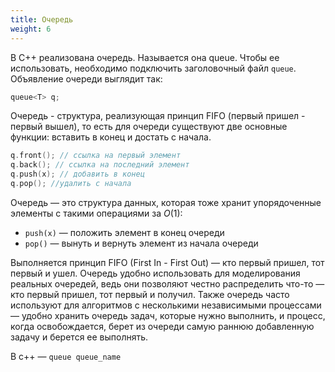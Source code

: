 ```yaml
---
title: Очередь
weight: 6
---
```


В C++ реализована очередь. Называется она queue. Чтобы ее использовать,
необходимо подключить заголовочный файл `queue`. Объявление очереди
выглядит так:

``` C++
queue<T> q;
```

Очередь - структура, реализующая принцип FIFO (первый пришел - первый
вышел), то есть для очереди существуют две основные функции: вставить
в конец и достать с начала.

``` C++
q.front(); // ссылка на первый элемент
q.back(); // ссылка на последний элемент
q.push(x); // добавить в конец
q.pop(); //удалить с начала
```

Очередь — это структура данных, которая тоже хранит упорядоченные
элементы с такими операциями за $O(1)$:

  - `push(x)` — положить элемент в конец очереди
  - `pop()` — вынуть и вернуть элемент из начала очереди

Выполняется принцип FIFO (First In - First Out) — кто первый пришел, тот
первый и ушел. Очередь удобно использовать для моделирования реальных
очередей, ведь они позволяют честно распределить что-то — кто первый
пришел, тот первый и получил. Также очередь часто используют для
алгоритмов с несколькими независимыми процессами — удобно хранить
очередь задач, которые нужно выполнить, и процесс, когда освобождается,
берет из очереди самую раннюю добавленную задачу и берется ее
выполнять.

В с++ — `queue`<T>`  queue_name `